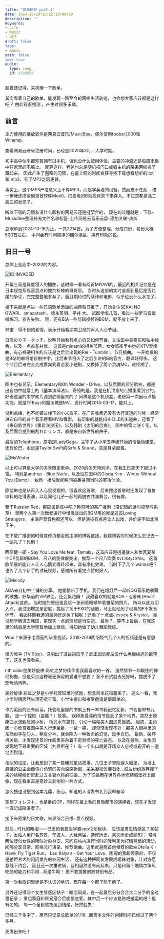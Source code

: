 ```yaml
---
title: "歌单梳理 part.1"
date: 2024-10-19T16:22:13+08:00
description: ""
keywords: 
- Life
- Music
- 回忆
draft: false
tags: 
- music
math: false
toc: true
audio:
  type: song
  id: 2788529
---
```


趁着还记得，来梳理一下歌单。

其实看着自己的歌单，能发现一路至今的网络生活轨迹，也会想大家应该都是这样吧？
由此观察推测 ，产生过很多乐趣。

## 前言

主力使用的播放软件是网易云音乐/MusicBee，偶尔使用foobar2000和Winamp。

查看网易云账号注册时间，已经是2020年3月，大学时期。

初中高中似乎都短暂拥有过手机，但也没什么使用体验，主要的冲浪还是每周末集中在家里的电脑上。
就算这样，老爸也总是随机把门口或者主机的某条网线拔了藏起来，
因此产生了囤积的习惯，在能上网的时间疯狂寻找下载想看想听的.txt和.mp3，有了MP3之后更甚。

事实上，这个MP3严格意义上不算MP3，而是学英语的设备，然而志不在此...
进一步我还摸索到录音软件Moo0，把爱看的B站视频录下来存入。不过这都是高二高三的发现了。

所以下载的习惯和没什么版权的网易云还是挺契合的，
现在的流程就是：下载-MusicBee整理补充文件名和标签-上传网易云音乐云盘-添加关联-爽听

总歌单到2024-10-19为止，一共2214首。为了方便整理，分成四份，每份大概500首左右。
中间会有时间顺序的偶尔混乱，挑有印象的说。

## 旧日一号

总体上是高中-2020的内容。

<p><img src="/img/578-576.png" alt="ID:INVADED">
<br>

开篇三首是异度侵入的插曲，这时候一看有两首MIYAVI的，最近的相关记忆是在日本视觉系摇滚盘点和披荆斩棘的哥哥里。
当时从这部的实时追番到最后是否烂尾的争议，完完整整地参与了。而且期待过的续作和电影，似乎也没什么水花了。

接下来就是点进一些日语歌单添加的曲目和日推了，开始关注SEKAI NO OWARI、amazarashi、徳永英明、平井 大。
试图学唱几首，看过一些罗马音跟唱练习，宣告失败。
哦，还有B站一些剪辑视频的BGM，就不放上来了。

林宝 - 得不到的爱情，表示开始看湖南卫视的声入人心节目。

日高のり子 - タッチ，说明开始看有点心机又如何节目，关注田中美奈实和弘中绫香，以及一点点苍井优。
这首是minami的相关节目，女女怒夜里中她的KTV爱唱曲。有心机硬相关的应该是之后会出现的Rei - Tumblin'，节目插曲。
一开始看的是B站的麻将馆自制中字，比后来节目火了之后引进的B站官方，翻译好得多。
这个节目后来完全变成嘉宾观看恋爱小短剧，又换掉了两个灵魂MC，难怪糊了。

<p><img src="/img/514-503.png" alt="Elementary">
<br>

图中也有显示，Elementary和Oh Wonder - Drive，以及后面的部分歌曲，都是出自初中就爱上的《基本演绎法》。
奇怪的是，我是在机顶盒的点播里看到它的。好奇这里的中字和片源到底哪里来的？
同样是这个机顶盒，老爸第一次展示点播功能，就是TFBoys的魔法城堡MV，发行时间2014-03-17，能对上。

说到点播，也不能错过楼下的小米盒子。在广告收费还没有大行其道的时候，经常进它自带的各个音乐榜看MV和番剧，
有印象的就是(G)I-DLE的出道曲，还看了《来自新世界》《重启咲良田》，以及韩剧《太阳的后裔》。
图中的雪に咲く花，以及后面会提到的割れたリンゴ，都是来自新世界的曲子。

最后的Telephone，原唱是LadyGaga，主宰了从小学五年级开始的恰恰恰课堂。
还有伦巴，永远是Taylor Swift的Safe & Sound，真是耳朵起茧。

<p><img src="/img/500-486.png" alt="MyWinter">
<br>

以上可以算是大学的冬季限定歌单。2020的冬天特别冷，在我生日那天下起过小雪。
特别是androp - Blue Nude，以及没在图中的Gloria Kim - Winter Without You (Demo)，
依然一播放就能瞬间被裹挟回当时的寒冷体验。

廖佳琳也是从声入人心里发掘的，很喜欢这首歌，
后来搜这首歌时还发现了普鲁申科的花滑表演，以及同他儿子一起的再脱衣共演舞台，很有趣。

至于Russian Red，那应该是高中吧？睡前听的某广播剧（没记错的话叫校草与系草）
里两个人第一次做爱进行中慢慢淡出的BGM用的就是这首Loving Strangers。
主演声音音色都还可以，但是演技有点差让人出戏，评价是不如北京正午。

在下载广播剧的时候宣传页都会贴主演的博客链接，我建博客的时候怎么忘记去一一巡礼了？死刑！

西原健一郎 - Say You Love Me feat. Tamala，这首应该是逍遥散人和优瓦夏某个CP剪辑的BGM，
尺八的旋律很突出。推荐一个尺八吹奏 `BV1Jk4y1D7dm`。
这首歌早晨听能让人让人心情变得轻起来，具有净化效果。
当时下了几个iwanna吧？也传了几个新手的试玩视频，感谢所有看完点赞的好人。

<p><img src="/img/450-438.png" alt="Melody">
<br>

AOA来自初中上铺的分享。
她偷偷带了手机，我们在熄灯后一起听QQ音乐她收藏的歌曲，好华丽的VIP界面，还会飘花瓣！
我最喜欢的就是AOA - 심쿵해 (Heart Attack)这首。
当时她的壁纸是鹿晗一张闭着眼睛举着雏菊的照片。
所以以此为切入点，我试图增加亲密度，挑起了关于EXO的话题，马上就经历了经典的E不发音环节。
看团体照我选的最帅还是黄子韬呢！还看了一点点Jessica & Krystal。
她说想学韩语去韩国，更现实一点的理想是当空姐。
最后？...算不上最后，在我这里的结局是大学短暂地加上微信，得知她做了幼儿舞蹈教练。

Who？来源于老番茄的毕业视频，2018-2019阴阳怪气几个人的视频还是有意思的。

僕の戦争 (TV Size)，说明出了进巨第四季？反正团长死后没什么再继续追的欲望了，这季也没看完。

nth color是美妙旋律·彩虹之梦的续作里我最喜欢的一首，
虽然情节一如既往的神经狗血，但是茱奈这种毫无保留的爱谁不想要？
圣不识货就去死好吗，摆脱不了恋母请殉葬。

美妙旋律·彩虹之梦是小学托管班里的奖励，想念鸡米花和薯条了。
这么一看，我小学时期居然生活还挺丰富。小学生提出和接受邀请是很简单的。

作为奖励的还有阅读。托管班里屋的书架上有一本书我记忆犹新，书名里带有九鼎，
是一个探险（盗墓？）故事。
我印象最深的情节是到了某个地界，突然出现座曲水流觞处的小桥，
桥旁水车旋转，引动一幅幅美人图连贯播放。
起初，主角团一心欣赏着图中美人行走坐卧、一颦一笑，
却渐渐发现不对：那美人眼神里的东西似乎在勾人，稍有分神，就会陷入一种致命的幻觉，动手自伤。
最后，破坏机关后，才发现连贯的作画里夹杂着千奇百怪的死亡姿态。
以及在最后，主角团发现地下最重要的区域（九鼎所在？）有一个出口就是开场众人忽视或避开的一道地面裂缝。

相似的设定，让我想到了某一篇睡前童话故事，几位王子冒险误入城堡，
为墙上悬挂的公主画像惊心动魄的美而深深折服，呆呆凝视仿佛石化...然后纷纷放弃接下来的旅程纷纷赶赴过五关斩六将的征婚...
为了征婚而在世界各地修建城堡挂上画像，现在看来真是奇妙又剥削的一种方式。

怎么搜也没搜到这本九鼎，伤心。知道的人请发书名到我邮箱😫

空想フォレスト，也是番的OP，同样在楼上看的目隐都市的演绎者，现在才发现一直记成隐匿者了。

接下来密集的日文歌，来源综合日推+盘点视频。

然后...时代的眼泪——已逝的我要当学霸app论坛板块，
应该是男生情感区？某帖子，发帖人用户名苏景，宁波人，大我两届，选修历史，某次历史成绩82；
常与两位疑似女性的暧昧对象林安、宋屿在帖内进行当时的我判定为打情骂俏的活动，
间隔分享日常、网络流行语录、推荐歌曲。这里就是两首他推荐的歌曲Ofelia K - Hawk Fly Tiger Run，
Leo Kalyan - Get Your Love。围观的我超羡慕的，不仅是差距甚大的闪闪发光的校园生活，
还有这种把网友发展成暧昧对象，让对方愿意线下约会，
而且还一次推进俩，互相居然没有闹起来，只是和谐？地偶尔争风吃醋的能力和手段...真是牛啊！
更不要提推的歌特别有品。

第一次看歌词里满是不认识的单词，现在每一个都了然于胸了。

另外还记得两个女生情感区帖子：暗恋同桌，在一起最后分分合合大二分手的全过程记录；
重组家庭和继兄磨合后偷偷恋爱。其中后一个应该是贴吧搬运的吧？挺有名的。
每一个全都熬夜追到结尾，怅然若失！

已经三千多字了，居然只记录总歌单的1/16…而离本文件的创建时间已经过了两个多月。

先发出来吧！